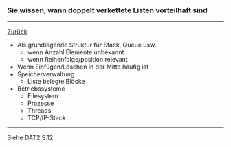 ### Sie wissen, wann doppelt verkettete Listen vorteilhaft sind

---

[Zurück](700datenstrukturen.md)

* Als grundlegende Struktur für Stack, Queue usw.
    * wenn Anzahl Elemente unbekannt
    * wenn Reihenfolge/position relevant
* Wenn Einfügen/Löschen in der Mitte häufig ist
* Speicherverwaltung 
    * Liste belegte Blöcke
* Betriebssysteme
    * Filesystem
    * Prozesse
    * Threads
    * TCP/IP-Stack

---
Siehe DAT2 S.12
